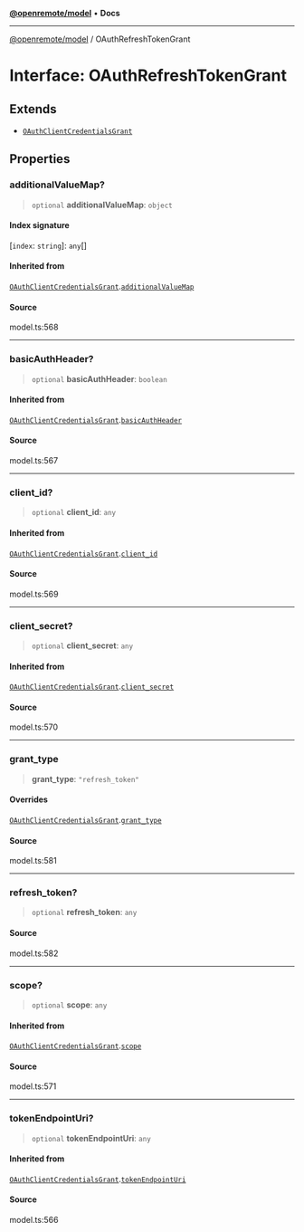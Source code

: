 [**@openremote/model**](../README.md) • **Docs**

***

[@openremote/model](../globals.md) / OAuthRefreshTokenGrant

# Interface: OAuthRefreshTokenGrant

## Extends

- [`OAuthClientCredentialsGrant`](OAuthClientCredentialsGrant.md)

## Properties

### additionalValueMap?

> `optional` **additionalValueMap**: `object`

#### Index signature

 \[`index`: `string`\]: `any`[]

#### Inherited from

[`OAuthClientCredentialsGrant`](OAuthClientCredentialsGrant.md).[`additionalValueMap`](OAuthClientCredentialsGrant.md#additionalvaluemap)

#### Source

model.ts:568

***

### basicAuthHeader?

> `optional` **basicAuthHeader**: `boolean`

#### Inherited from

[`OAuthClientCredentialsGrant`](OAuthClientCredentialsGrant.md).[`basicAuthHeader`](OAuthClientCredentialsGrant.md#basicauthheader)

#### Source

model.ts:567

***

### client\_id?

> `optional` **client\_id**: `any`

#### Inherited from

[`OAuthClientCredentialsGrant`](OAuthClientCredentialsGrant.md).[`client_id`](OAuthClientCredentialsGrant.md#client_id)

#### Source

model.ts:569

***

### client\_secret?

> `optional` **client\_secret**: `any`

#### Inherited from

[`OAuthClientCredentialsGrant`](OAuthClientCredentialsGrant.md).[`client_secret`](OAuthClientCredentialsGrant.md#client_secret)

#### Source

model.ts:570

***

### grant\_type

> **grant\_type**: `"refresh_token"`

#### Overrides

[`OAuthClientCredentialsGrant`](OAuthClientCredentialsGrant.md).[`grant_type`](OAuthClientCredentialsGrant.md#grant_type)

#### Source

model.ts:581

***

### refresh\_token?

> `optional` **refresh\_token**: `any`

#### Source

model.ts:582

***

### scope?

> `optional` **scope**: `any`

#### Inherited from

[`OAuthClientCredentialsGrant`](OAuthClientCredentialsGrant.md).[`scope`](OAuthClientCredentialsGrant.md#scope)

#### Source

model.ts:571

***

### tokenEndpointUri?

> `optional` **tokenEndpointUri**: `any`

#### Inherited from

[`OAuthClientCredentialsGrant`](OAuthClientCredentialsGrant.md).[`tokenEndpointUri`](OAuthClientCredentialsGrant.md#tokenendpointuri)

#### Source

model.ts:566
